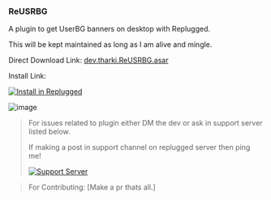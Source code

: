 ### ReUSRBG

A plugin to get UserBG banners on desktop with Replugged.

This will be kept maintained as long as I am alive and mingle.

Direct Download Link: [dev.tharki.ReUSRBG.asar](https://github.com/YofukashiNo/ReUSRBG/releases/latest/download/dev.tharki.ReUSRBG.asar)

Install Link:

[![Install in Replugged](https://img.shields.io/badge/-Install%20in%20Replugged-blue?style=for-the-badge&logo=none)](https://replugged.dev/install?identifier=dev.tharki.ReUSRBG)

![image](https://YofukashiNo.github.io/files-random-host/bdpluginsassets/usrbg.png)

> For issues related to plugin either DM the dev or ask in support server listed below.
>
>If making a post in support channel on replugged server then ping me!
>
> [![Support Server](https://discordapp.com/api/guilds/919649417005506600/widget.png?style=banner3)](https://discord.gg/SgKSKyh9gY)

> For Contributing: [Make a pr thats all.]

